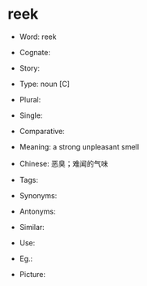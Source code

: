 # reek

- Word: reek
- Cognate: 
- Story: 

- Type: noun [C]
- Plural: 
- Single: 
- Comparative: 
- Meaning: a strong unpleasant smell
- Chinese: 恶臭；难闻的气味
- Tags: 
- Synonyms: 
- Antonyms: 
- Similar: 
- Use: 
- Eg.: 
- Picture: 

